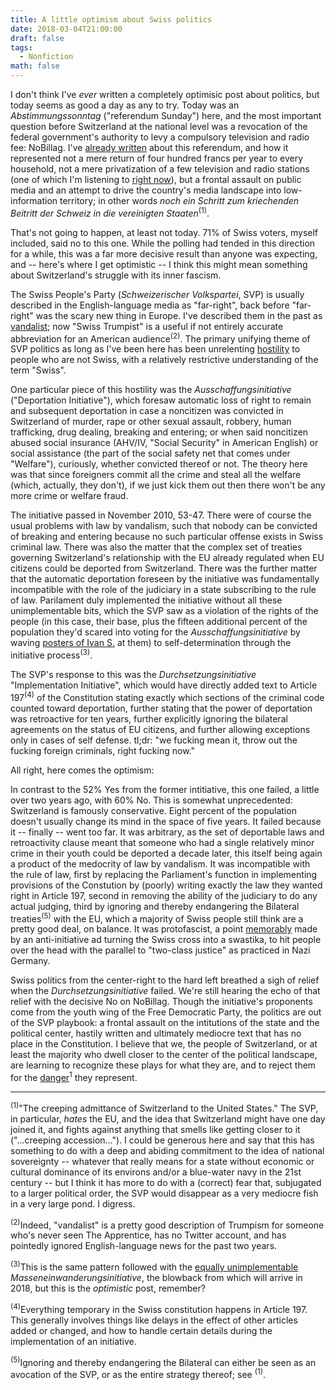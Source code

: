 ```yaml
---
title: A little optimism about Swiss politics
date: 2018-03-04T21:00:00
draft: false
tags:
  - Nonfiction
math: false
---
```


I don't think I've _ever_ written a completely optimisic post about politics,
but today seems as good a day as any to try. Today was an _Abstimmungssonntag_
("referendum Sunday") here, and the most important question before Switzerland
at the national level was a revocation of the federal government's authority
to levy a compulsory television and radio fee: NoBillag. I've [already
written](/post/2018-01-17-on-billag) about this referendum, and how it represented
not a mere return of four hundred francs per year to every household, not a
mere privatization of a few television and radio stations (one of which I'm
listening to [right now](http://www.radioswissjazz.ch/en)), but a frontal
assault on public media and an attempt to drive the country's media landscape
into low-information territory; in other words _noch ein Schritt zum
kriechenden Beitritt der Schweiz in die vereinigten Staaten_<sup>(1)</sup>.

That's not going to happen, at least not today. 71% of Swiss voters, myself
included, said no to this one. While the polling had tended in this direction
for a while, this was a far more decisive result than anyone was expecting,
and -- here's where I get optimistic -- I think this might mean something
about Switzerland's struggle with its inner fascism.

The Swiss People's Party (_Schweizerischer Volkspartei_, SVP) is usually
described in the English-language media as "far-right", back before
"far-right" was the scary new thing in Europe. I've described them in the past
as [vandalist](/2014/02/on-vandalist-politics); now "Swiss Trumpist" is a
useful if not entirely accurate abbreviation for an American
audience<sup>(2)</sup>. The primary unifying theme of SVP politics as long as
I've been here has been unrelenting
[hostility](/2011/02/the-problem-with-the-peoples-party/) to people who are
not Swiss, with a relatively restrictive understanding of the term "Swiss". 

One particular piece of this hostility was the _Ausschaffungsinitiative_
("Deportation Initiative"), which foresaw automatic loss of right to remain
and subsequent deportation in case a noncitizen was convicted in Switzerland
of murder, rape or other sexual assault, robbery, human trafficking, drug
dealing, breaking and entering; or when said noncitizen abused social
insurance (AHV/IV, "Social Security" in American English) or social assistance
(the part of the social safety net that comes under "Welfare"), curiously,
whether convicted thereof or not. The theory here was that since foreigners
commit all the crime and steal all the welfare (which, actually, they don't),
if we just kick them out then there won't be any more crime or welfare fraud.

The initiative passed in November 2010, 53-47. There were of course the usual
problems with law by vandalism, such that nobody can be convicted of breaking
and entering because no such particular offense exists in Swiss criminal law.
There was also the matter that the complex set of treaties governing
Switzerland's relationship with the EU already regulated when EU citizens
could be deported from Switzerland. There was the further matter that the
automatic deportation foreseen by the initiative was fundamentally
incompatible with the role of the judiciary in a state subscribing to the rule
of law. Parilament duly implemented the initiative without all these
unimplementable bits, which the SVP saw as a violation of the rights of the
people (in this case, their base, plus the fifteen additional percent of the
population they'd scared into voting for the _Ausschaffungsinitiative_ by
waving [posters of Ivan S.](/2011/02/the-problem-with-the-peoples-party/) at
them) to self-determination through the initiative process<sup>(3)</sup>.

The SVP's response to this was the _Durchsetzungsinitiative_ "Implementation
Initiative", which would have directly added text to Article 197<sup>(4)</sup>
of the Constitution stating exactly which sections of the criminal code
counted toward deportation, further stating that the power of deportation was
retroactive for ten years, further explicitly ignoring the bilateral
agreements on the status of EU citizens, and further allowing exceptions only
in cases of self defense. tl;dr: "we fucking mean it, throw out the fucking
foreign criminals, right fucking now."

All right, here comes the optimism:

In contrast to the 52% Yes from the former intitiative, this one failed, a
little over two years ago, with 60% No. This is somewhat unprecedented:
Switzerland is famously conservative. Eight percent of the population doesn't
usually change its mind in the space of five years. It failed because it --
finally -- went too far. It was arbitrary, as the set of deportable laws and
retroactivity clause meant that someone who had a single relatively minor
crime in their youth could be deported a decade later, this itself being again
a product of the medocrity of law by vandalism. It was incompatible with the
rule of law, first by replacing the Parliament's function in implementing
provisions of the Constution by (poorly) writing exactly the law they wanted
right in Article 197, second in removing the ability of the judiciary to do
any actual judging, third by ignoring and thereby endangering the Bilateral
treaties<sup>(5)</sup> with the EU, which a majority of Swiss people still
think are a pretty good deal, on balance. It was protofascist, a point
[memorably](https://www.tagesanzeiger.ch/zuerich/stadt/anzeigetafeln-am-zuercher-hb-zeigen-hakenkreuz/story/27648296)
made by an anti-initiative ad turning the Swiss cross into a swastika, to hit
people over the head with the parallel to "two-class justice" as practiced in
Nazi Germany. 

Swiss politics from the center-right to the hard left breathed a sigh of
relief when the _Durchsetzungsinitiative_ failed. We're still hearing the echo
of that relief with the decisive No on NoBillag. Though the initiative's
proponents come from the youth wing of the Free Democratic Party, the politics
are out of the SVP playbook: a frontal assault on the intitutions of the state
and the political center, hastily written and ultimately mediocre text that
has no place in the Constitution. I believe that we, the people of
Switzerland, or at least the majority who dwell closer to the center of the
political landscape, are learning to recognize these plays for what they are,
and to reject them for the
[danger](/2011/03/amerikanische-qualitat)<sup>1</sup> they represent.

- - -

<sup>(1)</sup>"The creeping admittance of Switzerland to the United States."
The SVP, in particular, _hates_ the EU, and the idea that Switzerland might
have one day joined it, and fights against anything that smells like getting
closer to it ("...creeping accession..."). I could be generous here and say
that this has something to do with a deep and abiding commitment to the idea
of national sovereignty -- whatever that really means for a state without
economic or cultural dominance of its environs and/or a blue-water navy in the
21st century -- but I think it has more to do with a (correct) fear that,
subjugated to a larger political order, the SVP would disappear as a very
mediocre fish in a very large pond. I digress.

<sup>(2)</sup>Indeed, "vandalist" is a pretty good description of Trumpism for
someone who's never seen The Apprentice, has no Twitter account, and has
pointedly ignored English-language news for the past two years.

<sup>(3)</sup>This is the same pattern followed with the [equally
unimplementable](/2014/02/insel-schweiz) _Masseneinwanderungsinitiative_, the
blowback from which will arrive in 2018, but this is the _optimistic_ post,
remember?

<sup>(4)</sup>Everything temporary in the Swiss constitution happens in
Article 197. This generally involves things like delays in the effect of other
articles added or changed, and how to handle certain details during the
implementation of an initiative.

<sup>(5)</sup>Ignoring and thereby endangering the Bilateral can either be
seen as an avocation of the SVP, or as the entire strategy thereof; see
<sup>(1)</sup>.